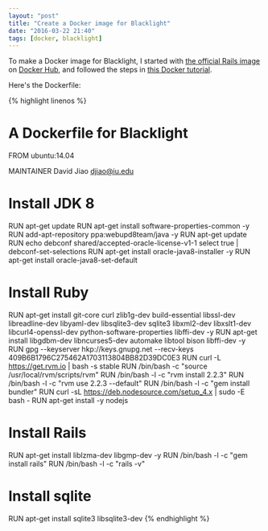 ```yaml
---
layout: "post"
title: "Create a Docker image for Blacklight"
date: "2016-03-22 21:40"
tags: [docker, blacklight]
---
```


To make a Docker image for Blacklight, I started with [the official Rails image](https://hub.docker.com/_/rails/) on [Docker Hub](https://hub.docker.com/), and followed the steps in [this Docker tutorial](https://docs.docker.com/engine/userguide/containers/dockerimages/).

Here's the Dockerfile:

{% highlight linenos %}
# A Dockerfile for Blacklight
FROM ubuntu:14.04

MAINTAINER David Jiao <djiao@iu.edu>

# Install JDK 8
RUN apt-get update
RUN apt-get install software-properties-common -y
RUN add-apt-repository ppa:webupd8team/java -y
RUN apt-get update
RUN echo debconf shared/accepted-oracle-license-v1-1 select true | debconf-set-selections
RUN apt-get install oracle-java8-installer -y
RUN apt-get install oracle-java8-set-default

# Install Ruby
RUN apt-get install git-core curl zlib1g-dev build-essential libssl-dev libreadline-dev libyaml-dev libsqlite3-dev sqlite3 libxml2-dev libxslt1-dev libcurl4-openssl-dev  python-software-properties libffi-dev -y
RUN apt-get install libgdbm-dev libncurses5-dev automake libtool bison libffi-dev -y
RUN gpg --keyserver hkp://keys.gnupg.net --recv-keys 409B6B1796C275462A1703113804BB82D39DC0E3
RUN curl -L https://get.rvm.io | bash -s stable
RUN /bin/bash -c "source /usr/local/rvm/scripts/rvm"
RUN /bin/bash -l -c "rvm install 2.2.3"
RUN /bin/bash -l -c "rvm use 2.2.3 --default"
RUN /bin/bash -l -c "gem install bundler"
RUN curl -sL https://deb.nodesource.com/setup_4.x | sudo -E bash -
RUN apt-get install -y nodejs

# Install Rails
RUN apt-get install liblzma-dev libgmp-dev -y
RUN /bin/bash -l -c "gem install rails"
RUN /bin/bash -l -c "rails -v"

# Install sqlite
RUN apt-get install sqlite3 libsqlite3-dev
{% endhighlight %}
